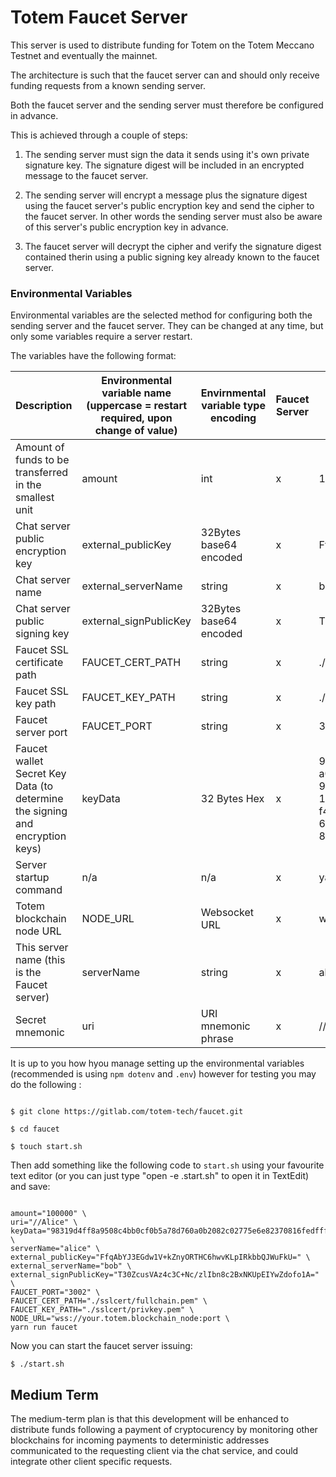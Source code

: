 # Totem Faucet Server

This server is used to distribute funding for Totem on the Totem Meccano Testnet and eventually the mainnet. 

The architecture is such that the faucet server can and should only receive funding requests from a known sending server.

Both the faucet server and the sending server must therefore be configured in advance.

This is achieved through a couple of steps:

1. The sending server must sign the data it sends using it's own private signature key. The signature digest will be included in an encrypted message to the faucet server. 

2. The sending server will encrypt a message plus the signature digest using the faucet server's public encryption key and send the cipher to the faucet server. In other words the sending server must also be aware of this server's public encryption key in advance.

3. The faucet server will decrypt the cipher and verify the signature digest contained therin using a public signing key already known to the faucet server.

### Environmental Variables
Environmental variables are the selected method for configuring both the sending server and the faucet server. They can be changed at any time, but only some variables require a server restart. 

The variables have the following format:

| Description | Environmental variable name (uppercase = restart required, upon change of value) | Envirnmental variable type encoding | Faucet Server | Value Faucet Server|
|---|---|---|---|---|
| Amount of funds to be transferred in the smallest unit | amount | int| x | 10000|
| Chat server public encryption key| external_publicKey | 32Bytes base64 encoded | x | FfqAbYJ3EGdw1V+kZnyORTHC6hwvKLpIRkbbQJWuFkU= |
| Chat server name | external_serverName| string | x | bob|
| Chat server public signing key | external_signPublicKey | 32Bytes base64 encoded | x | T30ZcusVAz4c3C+Nc/zlIbn8c2BxNKUpEIYwZdofo1A= |
| Faucet SSL certificate path| FAUCET_CERT_PATH | string | x | ./sslcert/fullchain.pem|
| Faucet SSL key path| FAUCET_KEY_PATH| string | x | ./sslcert/privkey.pem|
| Faucet server port | FAUCET_PORT| string | x | 3002 |
| Faucet wallet Secret Key Data (to determine the signing and encryption keys) | keyData| 32 Bytes Hex | x | 98319d4f f8a9508c 4bb0cf0b 5a78d760 a0b2082c02775e6e82370816fedfff48 925a225d97aa00682d6a59b95b18780c 10d7032336e88f3442b42361 f4a66011d43593c715fdd31c 61141abd04a99fd6822c8558 854ccde39a5684e7a56da27d |
| Server startup command | n/a| n/a| x | yarn run faucet|
| Totem blockchain node URL| NODE_URL | Websocket URL| x | wss://your.totem.blockchain_node:port |
| This server name (this is the Faucet server) | serverName | string | x | alice|
| Secret mnemonic| uri| URI mnemonic phrase| x | //Alice|

It is up to you how hyou manage setting up the environmental variables (recommended is using `npm dotenv` and `.env`) however for testing you may do the following :

```

$ git clone https://gitlab.com/totem-tech/faucet.git

$ cd faucet

$ touch start.sh

```

Then add something like the following code to `start.sh` using your favourite text editor (or you can just type "open -e .start.sh" to open it in TextEdit) and save:

```

amount="100000" \
uri="//Alice" \
keyData="98319d4ff8a9508c4bb0cf0b5a78d760a0b2082c02775e6e82370816fedfff48925a225d97aa00682d6a59b95b18780c10d7032336e88f3442b42361f4a66011d43593c715fdd31c61141abd04a99fd6822c8558854ccde39a5684e7a56da27d" \
serverName="alice" \
external_publicKey="FfqAbYJ3EGdw1V+kZnyORTHC6hwvKLpIRkbbQJWuFkU=" \
external_serverName="bob" \
external_signPublicKey="T30ZcusVAz4c3C+Nc/zlIbn8c2BxNKUpEIYwZdofo1A=" \
FAUCET_PORT="3002" \
FAUCET_CERT_PATH="./sslcert/fullchain.pem" \
FAUCET_KEY_PATH="./sslcert/privkey.pem" \
NODE_URL="wss://your.totem.blockchain_node:port \
yarn run faucet

```

Now you can start the faucet server issuing:

    $ ./start.sh


## Medium Term
The medium-term plan is that this development will be enhanced to distribute funds following a payment of cryptocurency by monitoring other blockchains for incoming payments to deterministic addresses communicated to the requesting client via the chat service, and could integrate other client specific requests.

